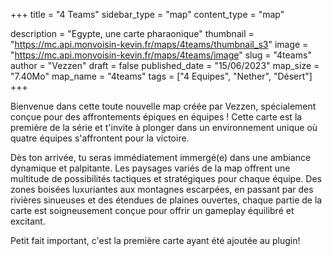 +++
title = "4 Teams"
sidebar_type = "map"
content_type = "map"

description = "Egypte, une carte pharaonique"
thumbnail = "https://mc.api.monvoisin-kevin.fr/maps/4teams/thumbnail_s3"
image = "https://mc.api.monvoisin-kevin.fr/maps/4teams/image"
slug = "4teams"
author = "Vezzen"
draft = false
published_date = "15/06/2023"
map_size = "7.40Mo"
map_name = "4teams"
tags = ["4 Equipes", "Nether", "Désert"]
+++


Bienvenue dans cette toute nouvelle map créée par Vezzen, spécialement conçue pour des affrontements épiques en équipes ! Cette carte est la première de la série et t'invite à plonger dans un environnement unique où quatre équipes s'affrontent pour la victoire.

Dès ton arrivée, tu seras immédiatement immergé(e) dans une ambiance dynamique et palpitante. Les paysages variés de la map offrent une multitude de possibilités tactiques et stratégiques pour chaque équipe. Des zones boisées luxuriantes aux montagnes escarpées, en passant par des rivières sinueuses et des étendues de plaines ouvertes, chaque partie de la carte est soigneusement conçue pour offrir un gameplay équilibré et excitant.

Petit fait important, c'est la première carte ayant été ajoutée au plugin!